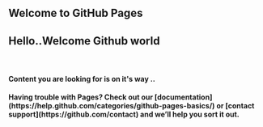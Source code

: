 ## Welcome to GitHub Pages

<h2> Hello..Welcome Github world</h2><br>
<h4>Content you are looking for is on it's way ..<h4>
Having trouble with Pages? Check out our [documentation](https://help.github.com/categories/github-pages-basics/) or [contact support](https://github.com/contact) and we’ll help you sort it out. 
